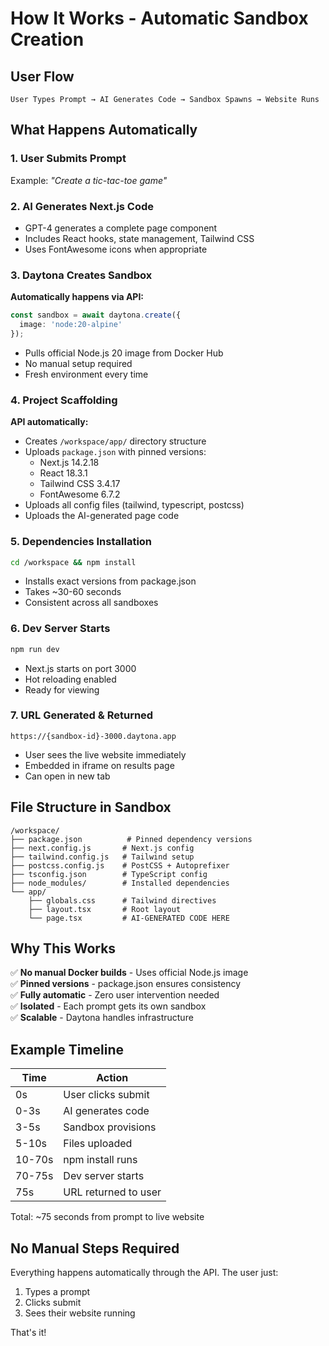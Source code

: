 # How It Works - Automatic Sandbox Creation

## User Flow

```
User Types Prompt → AI Generates Code → Sandbox Spawns → Website Runs
```

## What Happens Automatically

### 1. User Submits Prompt
Example: *"Create a tic-tac-toe game"*

### 2. AI Generates Next.js Code
- GPT-4 generates a complete page component
- Includes React hooks, state management, Tailwind CSS
- Uses FontAwesome icons when appropriate

### 3. Daytona Creates Sandbox
**Automatically happens via API:**
```typescript
const sandbox = await daytona.create({
  image: 'node:20-alpine'
});
```
- Pulls official Node.js 20 image from Docker Hub
- No manual setup required
- Fresh environment every time

### 4. Project Scaffolding
**API automatically:**
- Creates `/workspace/app/` directory structure
- Uploads `package.json` with pinned versions:
  - Next.js 14.2.18
  - React 18.3.1  
  - Tailwind CSS 3.4.17
  - FontAwesome 6.7.2
- Uploads all config files (tailwind, typescript, postcss)
- Uploads the AI-generated page code

### 5. Dependencies Installation
```bash
cd /workspace && npm install
```
- Installs exact versions from package.json
- Takes ~30-60 seconds
- Consistent across all sandboxes

### 6. Dev Server Starts
```bash
npm run dev
```
- Next.js starts on port 3000
- Hot reloading enabled
- Ready for viewing

### 7. URL Generated & Returned
```
https://{sandbox-id}-3000.daytona.app
```
- User sees the live website immediately
- Embedded in iframe on results page
- Can open in new tab

## File Structure in Sandbox

```
/workspace/
├── package.json          # Pinned dependency versions
├── next.config.js       # Next.js config
├── tailwind.config.js   # Tailwind setup
├── postcss.config.js    # PostCSS + Autoprefixer
├── tsconfig.json        # TypeScript config
├── node_modules/        # Installed dependencies
└── app/
    ├── globals.css      # Tailwind directives
    ├── layout.tsx       # Root layout
    └── page.tsx         # AI-GENERATED CODE HERE
```

## Why This Works

✅ **No manual Docker builds** - Uses official Node.js image  
✅ **Pinned versions** - package.json ensures consistency  
✅ **Fully automatic** - Zero user intervention needed  
✅ **Isolated** - Each prompt gets its own sandbox  
✅ **Scalable** - Daytona handles infrastructure  

## Example Timeline

| Time | Action |
|------|--------|
| 0s | User clicks submit |
| 0-3s | AI generates code |
| 3-5s | Sandbox provisions |
| 5-10s | Files uploaded |
| 10-70s | npm install runs |
| 70-75s | Dev server starts |
| 75s | URL returned to user |

Total: ~75 seconds from prompt to live website

## No Manual Steps Required

Everything happens automatically through the API. The user just:
1. Types a prompt
2. Clicks submit  
3. Sees their website running

That's it!
